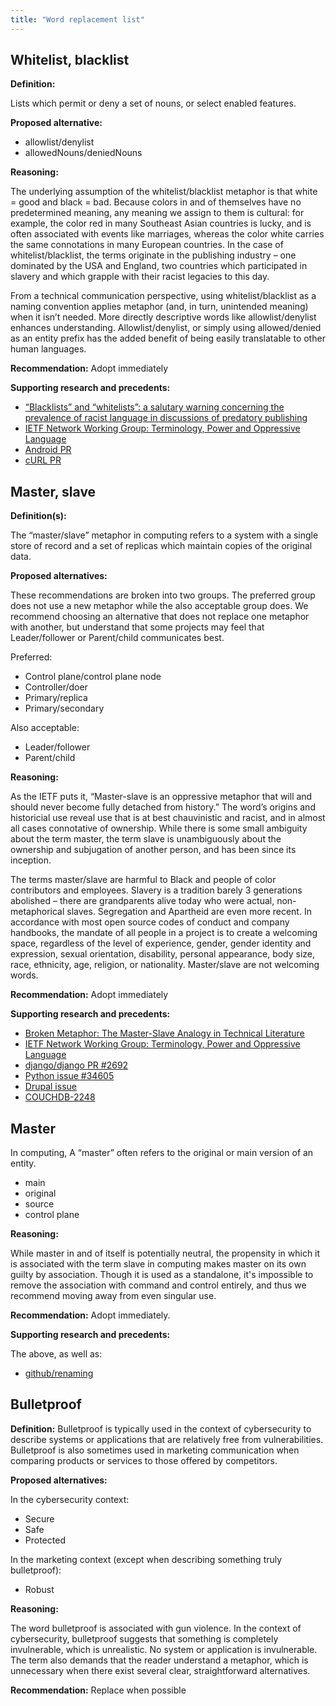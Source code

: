 ```yaml
---
title: "Word replacement list"
---
```


## Whitelist, blacklist

**Definition:** 

Lists which permit or deny a set of nouns, or select enabled features.

**Proposed alternative:** 

* allowlist/denylist 
* allowedNouns/deniedNouns

**Reasoning:** 

The underlying assumption of the whitelist/blacklist metaphor is that white = good and black = bad. 
Because colors in and of themselves have no predetermined meaning, any meaning we assign to them is cultural: for example, the color red in many Southeast Asian countries is lucky, and is often associated with events like marriages, whereas the color white carries the same connotations in many European countries. 
In the case of whitelist/blacklist, the terms originate in the publishing industry – one dominated by the USA and England, two countries which participated in slavery and which grapple with their racist legacies to this day.

From a technical communication perspective, using whitelist/blacklist as a naming convention applies metaphor (and, in turn, unintended meaning) when it isn’t needed. 
More directly descriptive words like allowlist/denylist enhances understanding. Allowlist/denylist, or simply using allowed/denied as an entity prefix has the added benefit of being easily translatable to other human languages.

**Recommendation:** Adopt immediately

**Supporting research and precedents:**

* [“Blacklists” and “whitelists”: a salutary warning concerning the prevalence of racist language in discussions of predatory publishing](https://www.ncbi.nlm.nih.gov/pmc/articles/PMC6148600/)
* [IETF Network Working Group: Terminology, Power and Oppressive Language](https://tools.ietf.org/html/draft-knodel-terminology)
* [Android PR](https://9to5google.com/wp-content/uploads/sites/4/2020/06/android-aosp-allowlist-explanation.png)
* [cURL PR](https://github.com/curl/curl/pull/5546)

## Master, slave

**Definition(s):**

The “master/slave” metaphor in computing refers to a system with a single store of record and a set of replicas which maintain copies of the original data.

**Proposed alternatives:**

These recommendations are broken into two groups. The preferred group does not use a new metaphor while the also acceptable group does. We recommend choosing an alternative that does not replace one metaphor with another, but understand that some projects may feel that Leader/follower or Parent/child communicates best.

Preferred: 

* Control plane/control plane node
* Controller/doer
* Primary/replica
* Primary/secondary

Also acceptable:

* Leader/follower 
* Parent/child

**Reasoning:**

As the IETF puts it, “Master-slave is an oppressive metaphor that will and should never become fully detached from history.” 
The word’s origins and historicial use reveal use that is at best chauvinistic and racist, and in almost all cases connotative of ownership. 
While there is some small ambiguity about the term master, the term slave is unambiguously about the ownership and subjugation of another person, and has been since its inception. 

The terms master/slave are harmful to Black and people of color contributors and employees. 
Slavery is a tradition barely 3 generations abolished – there are grandparents alive today who were actual, non-metaphorical slaves. 
Segregation and Apartheid are even more recent. 
In accordance with most open source codes of conduct and company handbooks, the mandate of all people in a project is to create a welcoming space, regardless of the level of experience, gender, gender identity and expression, sexual orientation, disability, personal appearance, body size, race, ethnicity, age, religion, or nationality. 
Master/slave are not welcoming words.
  
**Recommendation:** Adopt immediately

**Supporting research and precedents:**

* [Broken Metaphor: The Master-Slave Analogy in Technical Literature](https://www.researchgate.net/publication/236752849_Broken_Metaphor_The_Master-Slave_Analogy_in_Technical_Literature)
* [IETF Network Working Group: Terminology, Power and Oppressive Language](https://tools.ietf.org/id/draft-knodel-terminology-00.html)
* [django/django PR #2692](https://github.com/django/django/pull/2692)
* [Python issue #34605](https://bugs.python.org/issue34605)
* [Drupal issue](https://www.drupal.org/node/2275877) 
* [COUCHDB-2248](https://issues.apache.org/jira/browse/COUCHDB-2248)

## Master

In computing, A “master” often refers to the original or main version of an entity.

* main 
* original 
* source
* control plane

**Reasoning:** 

While master in and of itself is potentially neutral, the propensity in which it is associated with the term slave in computing makes master on its own guilty by association. Though it is used as a standalone, it's impossible to remove the association with command and control entirely, and thus we recommend moving away from even singular use.

**Recommendation:** Adopt immediately.

**Supporting research and precedents:**

The above, as well as:

* [github/renaming](https://github.com/github/renaming)

## Bulletproof

**Definition:** 
Bulletproof is typically used in the context of cybersecurity to describe systems or applications that are relatively free from vulnerabilities.
Bulletproof is also sometimes used in marketing communication when comparing products or services to those offered by competitors.

**Proposed alternatives:** 

In the cybersecurity context:
* Secure
* Safe
* Protected

In the marketing context (except when describing something truly bulletproof):
* Robust

**Reasoning:** 

The word bulletproof is associated with gun violence.
In the context of cybersecurity, bulletproof suggests that something is completely invulnerable, which is unrealistic. No system or application is invulnerable. The term also demands that the reader understand a metaphor, which is unnecessary when there exist several clear, straightforward alternatives. 

**Recommendation:** Replace when possible



